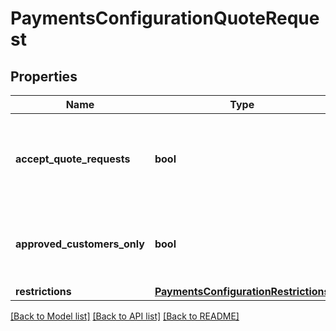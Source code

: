 # PaymentsConfigurationQuoteRequest

## Properties
Name | Type | Description | Notes
------------ | ------------- | ------------- | -------------
**accept_quote_requests** | **bool** | Master flag indicating this merchant accepts quote requests | [optional] 
**approved_customers_only** | **bool** | If true, only approved customers may use quote requests | [optional] 
**restrictions** | [**PaymentsConfigurationRestrictions**](PaymentsConfigurationRestrictions.md) |  | [optional] 

[[Back to Model list]](../README.md#documentation-for-models) [[Back to API list]](../README.md#documentation-for-api-endpoints) [[Back to README]](../README.md)


